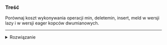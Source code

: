 ### Treść
Porównaj koszt wykonywania operacji min, deletemin, insert, meld w wersji lazy i
w wersji eager kopców dwumianowych.

------
<details><summary>Rozwiązanie</summary>
<p>
|          | Lazy    | Eager          |
|----------|---------|----------------|
| min      | O(1)    | O(1)           | 
| del min  |O(log n) | O(log n)       |  
| insert   | O(log n)| \omega (log n) |  
| meld     | O(1)    | O(log n)       |  
